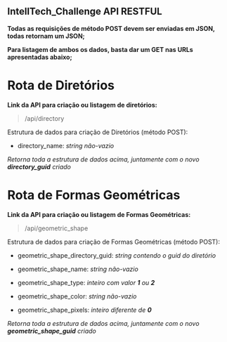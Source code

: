 ## IntellTech_Challenge API RESTFUL
**Todas as requisições de método POST devem ser enviadas em JSON, todas retornam um JSON;**

**Para listagem de ambos os dados, basta dar um GET nas URLs apresentadas abaixo;**

# Rota de Diretórios
**Link da API para criação ou listagem de diretórios:**

> /api/directory

Estrutura de dados para criação de Diretórios (método POST):

 - directory_name: *string não-vazio*
 
*Retorna toda a estrutura de dados acima, juntamente com o novo **directory_guid** criado*

# Rota de Formas Geométricas
**Link da API para criação ou listagem de Formas Geométricas:**

> /api/geometric_shape

Estrutura de dados para criação de Formas Geométricas (método POST):

- geometric_shape_directory_guid: *string contendo o guid do diretório*

- geometric_shape_name: *string não-vazio*

- geometric_shape_type: *inteiro com valor **1** ou **2***

- geometric_shape_color: *string não-vazio*

- geometric_shape_pixels: *inteiro diferente de **0***

*Retorna toda a estrutura de dados acima, juntamente com o novo **geometric_shape_guid** criado*
